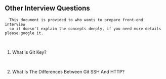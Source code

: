 ## Other Interview Questions

      This document is provided to who wants to prepare front-end interview
      so it doesn't explain the concepts deeply, if you need more details please google it. 
<br/>

1. What Is Git Key?

<br/>

2. What Is The Differences Between Git SSH And HTTP?

<br/>
